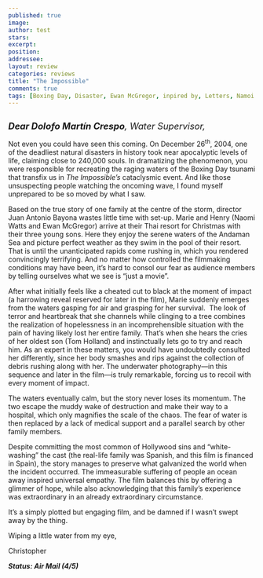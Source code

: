 ```yaml
---
published: true
image:
author: test 
stars: 
excerpt: 
position: 
addressee: 
layout: review
categories: reviews
title: "The Impossible"
comments: true
tags: [Boxing Day, Disaster, Ewan McGregor, inpired by, Letters, Namoi Watts, natural, Oscar, The Impossible, true events, true story, tsunami, water]
---
```

<div><p><span class="full-image-block ssNonEditable"><span><a href="/letters/2013/1/15/the-impossible.html"><img src="http://static.squarespace.com/static/5005f6bcc4aa41161b33e89e/5329cf1fe4b07c068ebf74de/5329cf1fe4b07c068ebf778e/1358263653193/The%20Impossible.jpg" alt="" /></a></span></span></p>
<p><em><span style="font-size:130%;"><strong>Dear Dolofo Mart&iacute;n Crespo</strong>, Water Supervisor,</span></em></p>
<p>Not even you could have seen this coming. On December 26<sup>th</sup>, 2004, one of the deadliest natural disasters in history took near apocalyptic levels of life, claiming close to 240,000 souls. In dramatizing the phenomenon, you were responsible for recreating the raging waters of the Boxing Day tsunami that transfix us in <em>The Impossible&rsquo;s</em> cataclysmic event. And like those unsuspecting people watching the oncoming wave, I found myself unprepared to be so moved by what I saw.</p>
<p>Based on the true story of one family at the centre of the storm, director Juan Antonio Bayona wastes little time with set-up. Marie and Henry (Naomi Watts and Ewan McGregor) arrive at their Thai resort for Christmas with their three young sons. Here they enjoy the serene waters of the Andaman Sea and picture perfect weather as they swim in the pool of their resort. That is until the unanticipated rapids come rushing in, which you rendered convincingly terrifying. And no matter how controlled the filmmaking conditions may have been, it&rsquo;s hard to consol our fear as audience members by telling ourselves what we see is &ldquo;just a movie&rdquo;.&nbsp;</p>
<p>After what initially feels like a cheated cut to black at the moment of impact (a harrowing reveal reserved for later in the film), Marie suddenly emerges from the waters gasping for air and grasping for her survival.&nbsp; The look of terror and heartbreak that she channels while clinging to a tree combines the realization of hopelessness in an incomprehensible situation with the pain of having likely lost her entire family. That&rsquo;s when she hears the cries of her oldest son (Tom Holland) and instinctually lets go to try and reach him. As an expert in these matters, you would have undoubtedly consulted her differently, since her body smashes and rips against the collection of debris rushing along with her. The underwater photography&mdash;in this sequence and later in the film&mdash;is truly remarkable, forcing us to recoil with every moment of impact.</p>
<p>The waters eventually calm, but the story never loses its momentum. The two escape the muddy wake of destruction and make their way to a hospital, which only magnifies the scale of the chaos. The fear of water is then replaced by a lack of medical support and a parallel search by other family members.&nbsp;</p>
<p>Despite committing the most common of Hollywood sins and &ldquo;white-washing&rdquo; the cast (the real-life family was Spanish, and this film is financed in Spain), the story manages to preserve what galvanized the world when the incident occurred. The immeasurable suffering of people an ocean away inspired universal empathy. The film balances this by offering a glimmer of hope, while also acknowledging that this family&rsquo;s experience was extraordinary in an already extraordinary circumstance.</p>
<p>It&rsquo;s a simply plotted but engaging film, and be damned if I wasn&rsquo;t swept away by the thing.</p>
<p>Wiping a little water from my eye,</p>
<p>Christopher</p>
<p><strong><em>Status: Air Mail (4/5)</em></strong></p></div>
